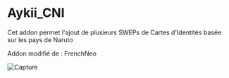 # Aykii_CNI
Cet addon permet l'ajout de plusieurs SWEPs de Cartes d'Identités basée sur les pays de Naruto

Addon modifié de : FrenchNeo


![Capture](https://user-images.githubusercontent.com/50057596/236692363-7acb570d-05ec-4c4f-abc5-f66d86f39cb6.PNG)
